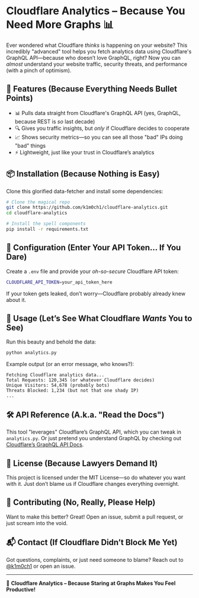 # Cloudflare Analytics – Because You Need More Graphs 📊


Ever wondered what Cloudflare *thinks* is happening on your website? This incredibly "advanced" tool helps you fetch analytics data using Cloudflare's GraphQL API—because who doesn’t love GraphQL, right? Now you can *almost* understand your website traffic, security threats, and performance (with a pinch of optimism).

## 🚀 Features (Because Everything Needs Bullet Points)

- 📊 Pulls data straight from Cloudflare's GraphQL API (yes, GraphQL, because REST is *so* last decade)
- 🔍 Gives you traffic insights, but *only* if Cloudflare decides to cooperate
- 📈 Shows security metrics—so you can see all those "bad" IPs doing "bad" things
- ⚡ Lightweight, just like your trust in Cloudflare’s analytics

## 📦 Installation (Because Nothing is Easy)

Clone this glorified data-fetcher and install some dependencies:

```sh
# Clone the magical repo
git clone https://github.com/k1m0ch1/cloudflare-analytics.git
cd cloudflare-analytics

# Install the spell components
pip install -r requirements.txt
```

## 🔧 Configuration (Enter Your API Token… If You Dare)

Create a `.env` file and provide your *oh-so-secure* Cloudflare API token:

```sh
CLOUDFLARE_API_TOKEN=your_api_token_here
```

If your token gets leaked, don’t worry—Cloudflare probably already knew about it.

## 🚀 Usage (Let’s See What Cloudflare *Wants* You to See)

Run this beauty and behold the data:

```sh
python analytics.py
```

Example output (or an error message, who knows?):

```
Fetching Cloudflare analytics data...
Total Requests: 120,345 (or whatever Cloudflare decides)
Unique Visitors: 54,678 (probably bots)
Threats Blocked: 1,234 (but not that one shady IP)
...
```

## 🛠 API Reference (A.k.a. "Read the Docs")

This tool "leverages" Cloudflare’s GraphQL API, which you can tweak in `analytics.py`. Or just pretend you understand GraphQL by checking out [Cloudflare’s GraphQL API Docs](https://developers.cloudflare.com/graphql/).

## 📜 License (Because Lawyers Demand It)

This project is licensed under the MIT License—so do whatever you want with it. Just don’t blame us if Cloudflare changes everything overnight.

## 🤝 Contributing (No, Really, Please Help)

Want to make this better? Great! Open an issue, submit a pull request, or just scream into the void.

## 📬 Contact (If Cloudflare Didn’t Block Me Yet)

Got questions, complaints, or just need someone to blame? Reach out to [@k1m0ch1](https://github.com/k1m0ch1) or open an issue. 

---

🚀 **Cloudflare Analytics – Because Staring at Graphs Makes You Feel Productive!**


